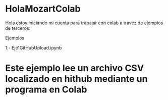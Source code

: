 # HolaMozartColab
Hola 
estoy iniciando mi cuenta para trabajar con colab a travez de ejemplos de terceros:

Ejemplos

1.- Eje1GitHubUpload.ipynb
# Este ejemplo lee un archivo CSV localizado en hithub mediante un programa en Colab



